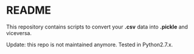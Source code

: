 # README
This repository contains scripts to convert your **.csv** data into **.pickle** and viceversa.

Update: this repo is not maintained anymore. Tested in Python2.7.x.
